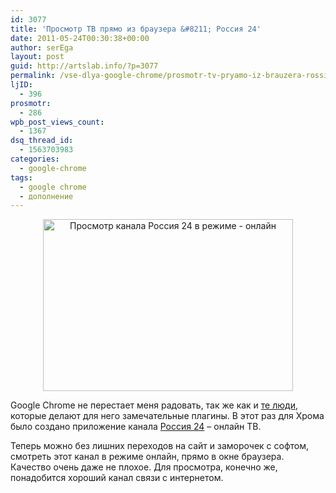 ```yaml
---
id: 3077
title: 'Просмотр ТВ прямо из браузера &#8211; Россия 24'
date: 2011-05-24T00:30:38+00:00
author: serEga
layout: post
guid: http://artslab.info/?p=3077
permalink: /vse-dlya-google-chrome/prosmotr-tv-pryamo-iz-brauzera-rossiya-24/
ljID:
  - 396
prosmotr:
  - 286
wpb_post_views_count:
  - 1367
dsq_thread_id:
  - 1563703983
categories:
  - google-chrome
tags:
  - google chrome
  - дополнение
---
```

<center>
  <img src="{{site.img_cdn}}/24russia_online_tv.png" alt="Просмотр канала Россия 24 в режиме - онлайн" title="24russia_online_tv" width="400" height="275" class="alignnone size-full wp-image-3078" />
</center>

Google Chrome не перестает меня радовать, так же как и [те люди](http://my-chrome.ru/2011/05/prilozhenie-rossiya-24-onlajn-tv/), которые делают для него замечательные плагины. В этот раз для Хрома было создано приложение канала [Россия 24](https://chrome.google.com/webstore/detail/backaeplcmgnncbejeanhhohngidfapj#) &#8211; онлайн ТВ.

Теперь можно без лишних переходов на сайт и заморочек с софтом, смотреть этот канал в режиме онлайн, прямо в окне браузера. Качество очень даже не плохое. Для просмотра, конечно же, понадобится хороший канал связи с интернетом.